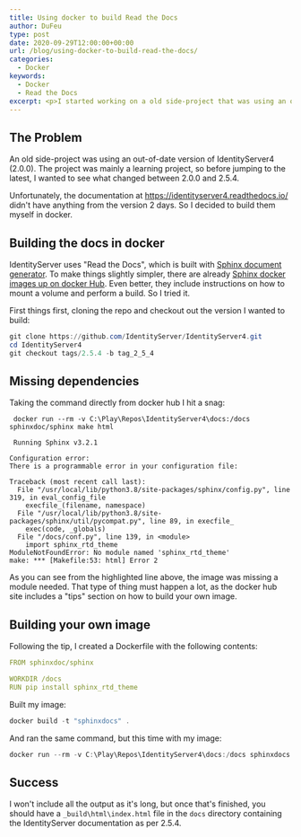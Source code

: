 ```yaml
---
title: Using docker to build Read the Docs
author: DuFeu
type: post
date: 2020-09-29T12:00:00+00:00
url: /blog/using-docker-to-build-read-the-docs/
categories:
  - Docker
keywords:
  - Docker
  - Read the Docs
excerpt: <p>I started working on a old side-project that was using an out-of-date version of IdentityServer (2.0.0). Rather than jump two major versions, I decided to go slowly, use this as a learning exercise, and go to the highest major version I could find (2.5.4).</p><p>Unfortunately the online docs didn't have 2.5.4, so I decided to build them myself. As always, I didn't want to install a lot of stuff that would be used just once. Another perfect scenario for docker.</p>
---
```


## The Problem

An old side-project was using an out-of-date version of IdentityServer4 (2.0.0). The project was mainly a learning project, so before jumping to the latest, I wanted to see what changed between 2.0.0 and 2.5.4.

Unfortunately, the documentation at <https://identityserver4.readthedocs.io/> didn't have anything from the version 2 days. So I decided to build them myself in docker.

## Building the docs in docker

IdentityServer uses "Read the Docs", which is built with [Sphinx document generator](https://www.sphinx-doc.org/en/master/). To make things slightly simpler, there are already [Sphinx docker images up on docker Hub](https://hub.docker.com/r/sphinxdoc/sphinx). Even better, they include instructions on how to mount a volume and perform a build. So I tried it.

First things first, cloning the repo and checkout out the version I wanted to build:

```powershell
git clone https://github.com/IdentityServer/IdentityServer4.git
cd IdentityServer4
git checkout tags/2.5.4 -b tag_2_5_4
```

## Missing dependencies

Taking the command directly from docker hub I hit a snag:

```powershell{17}
 docker run --rm -v C:\Play\Repos\IdentityServer4\docs:/docs sphinxdoc/sphinx make html

 Running Sphinx v3.2.1

Configuration error:
There is a programmable error in your configuration file:

Traceback (most recent call last):
  File "/usr/local/lib/python3.8/site-packages/sphinx/config.py", line 319, in eval_config_file
    execfile_(filename, namespace)
  File "/usr/local/lib/python3.8/site-packages/sphinx/util/pycompat.py", line 89, in execfile_
    exec(code, _globals)
  File "/docs/conf.py", line 139, in <module>
    import sphinx_rtd_theme
ModuleNotFoundError: No module named 'sphinx_rtd_theme'
make: *** [Makefile:53: html] Error 2
```

As you can see from the highlighted line above, the image was missing a module needed. That type of thing must happen a lot, as the docker hub site includes a "tips" section on how to build your own image.

## Building your own image

Following the tip, I created a Dockerfile with the following contents:

```yaml
FROM sphinxdoc/sphinx

WORKDIR /docs
RUN pip install sphinx_rtd_theme
```

Built my image:

```powershell
docker build -t "sphinxdocs" .
```

And ran the same command, but this time with my image:

```powershell
docker run --rm -v C:\Play\Repos\IdentityServer4\docs:/docs sphinxdocs make html
```

## Success

I won't include all the output as it's long, but once that's finished, you should have a `_build\html\index.html` file in the `docs` directory containing the IdentityServer documentation as per 2.5.4.
